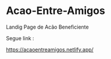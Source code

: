 # Acao-Entre-Amigos
 Landig Page de Acão Beneficiente

Segue link :

https://acaoentreamigos.netlify.app/
